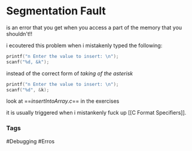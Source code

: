 # Segmentation Fault
is an error that you get when you access a part of the memory that you shouldn't!!

i ecoutered this problem when i mistakenly typed the following:

```c
printf("n Enter the value to insert: \n");
scanf("%d, &k");
```

instead of the correct form of $taking \ of \ the \ asterisk$

```c 
printf("n Enter the value to insert: \n");
scanf("%d", &k);
```

look at ==*insertIntoArray.c*== in the exercises 

it is usually triggered when i mistankenly fuck up [[C Format Specifiers]].




### Tags
#Debugging 
#Erros